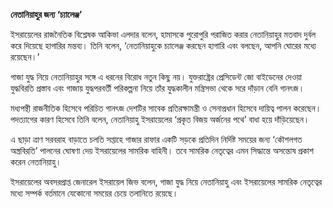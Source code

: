 **নেতানিয়াহুর জন্য ‘চ্যালেঞ্জ’**

ইসরায়েলের রাজনৈতিক বিশ্লেষক আকিভা এলদার বলেন, হামাসকে পুরোপুরি পরাজিত করার নেতানিয়াহুর মতবাদ দুর্বল করে দিয়েছে হাগারির মন্তব্য। তিনি বলেন, ‘নেতানিয়াহুকে চ্যালেঞ্জ করছেন হাগারি এবং বলছেন, আপনি ঘোরের মধ্যে রয়েছেন।’

গাজা যুদ্ধ নিয়ে নেতানিয়াহুর সঙ্গে এ ধরনের বিরোধ নতুন কিছু নয়। যুক্তরাষ্ট্রের প্রেসিডেন্ট জো বাইডেনের দেওয়া যুদ্ধবিরতি প্রস্তাব এবং গাজায় যুদ্ধপরবর্তী পরিকল্পনা নিয়ে তাঁর যুদ্ধকালীন মন্ত্রিসভা থেকে সরে দাঁড়ান বেনি গানৎজ।

মধ্যপন্থী রাজনীতিক হিসেবে পরিচিত গানৎজ দেশটির সাবেক প্রতিরক্ষামন্ত্রী ও সেনাপ্রধান হিসেবে দায়িত্ব পালন করেছেন। পদত্যাগের কারণ হিসেবে তিনি বলেন, নেতানিয়াহু ইসরায়েলের ‘প্রকৃত বিজয় অর্জনের পথে’ বাধা হয়ে দাঁড়িয়েছেন।

এ ছাড়া ত্রাণ সরবরাহ বাড়াতে চলতি সপ্তাহে গাজার রাফার একটি সড়কে প্রতিদিন নির্দিষ্ট সময়ের জন্য ‘কৌশলগত অস্ত্রবিরতি’ পালনের ঘোষণা দেয় ইসরায়েলের সামরিক বাহিনী। তবে সামরিক নেতৃত্বের এমন সিদ্ধান্তে অসন্তোষ প্রকাশ করেন নেতানিয়াহু।

ইসরায়েলের অবসরপ্রাপ্ত জেনারেল ইসরায়েল জিভ বলেন, গাজা যুদ্ধ নিয়ে নেতানিয়াহু এবং ইসরায়েলের সামরিক নেতৃত্বের মধ্যে সম্পর্ক বর্তমানে যেকোনো সময়ের চেয়ে তলানিতে রয়েছে।

